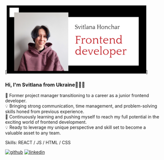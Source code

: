 [<img src='https://github.com/SvitlanaHonchar/SvitlanaHonchar/blob/main/Screenshot_1.png' alt='banner' height='220'>]
### Hi, I'm Svitlana from Ukraine👋🏻🙃

📌 Former project manager transitioning to a career as a junior frontend developer.   
💡  Bringing strong communication, time management, and problem-solving skills honed from previous experience.   
📌 Continuously learning and pushing myself to reach my full potential in the exciting world of frontend development.  
💡  Ready to leverage my unique perspective and skill set to become a valuable asset to any team.  

Skills: REACT / JS / HTML / CSS


[<img src='https://cdn.jsdelivr.net/npm/simple-icons@3.0.1/icons/github.svg' alt='github' height='40'>](https://github.com/SvitlanaHonchar)  [<img src='https://cdn.jsdelivr.net/npm/simple-icons@3.0.1/icons/linkedin.svg' alt='linkedin' height='40'>](https://www.linkedin.com/in/svitlana-honchar/)  
